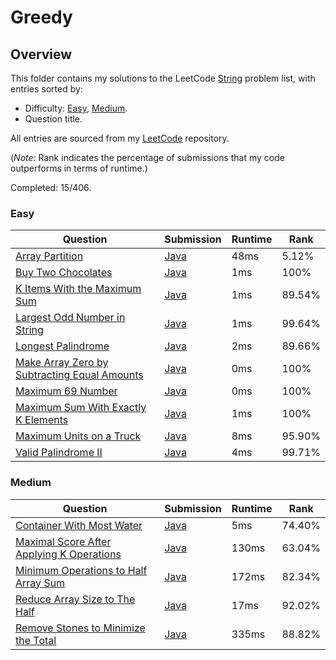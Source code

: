 # Greedy

## Overview
This folder contains my solutions to the LeetCode [String](https://leetcode.com/problem-list/greedy/) problem list,
with entries sorted by:
- Difficulty: [Easy](#easy), [Medium](#medium).
- Question title.

All entries are sourced from my [LeetCode](https://github.com/shumarb/leetcode) repository.

(*Note*: Rank indicates the percentage of submissions that my code outperforms in terms of runtime.)

Completed: 15/406.

### Easy
| Question                                                                                                                                | Submission                                                                                                         | Runtime | Rank   |
|-----------------------------------------------------------------------------------------------------------------------------------------|--------------------------------------------------------------------------------------------------------------------|---------|--------|
| [Array Partition](https://leetcode.com/problems/array-partition/description/)                                                           | [Java](https://github.com/shumarb/leetcode/blob/main/submissions/java/ArrayPartition.java)                         | 48ms    | 5.12%  |
| [Buy Two Chocolates](https://leetcode.com/problems/buy-two-chocolates/description/)                                                     | [Java](https://github.com/shumarb/leetcode/blob/main/submissions/java/submissions/java/BuyTwoChocolates.java.java) | 1ms     | 100%   |
| [K Items With the Maximum Sum](https://leetcode.com/problems/k-items-with-the-maximum-sum/description/)                                 | [Java](https://github.com/shumarb/leetcode/blob/main/submissions/java/KItemsWithTheMaximumSum.java)                | 1ms     | 89.54% |
| [Largest Odd Number in String](https://leetcode.com/problems/largest-odd-number-in-string/description/)                                 | [Java](https://github.com/shumarb/leetcode/blob/main/submissions/java/LongestPalindrome.java)                      | 1ms     | 99.64% |
| [Longest Palindrome](https://leetcode.com/problems/longest-palindrome/description/)                                                     | [Java](https://github.com/shumarb/leetcode/blob/main/submissions/java/LongestPalindrome.java)                      | 2ms     | 89.66% |
| [Make Array Zero by Subtracting Equal Amounts](https://leetcode.com/problems/make-array-zero-by-subtracting-equal-amounts/description/) | [Java](https://github.com/shumarb/leetcode/blob/main/submissions/java/MakeArrayZeroBySubtractingEqualAmounts.java) | 0ms     | 100%   |
| [Maximum 69 Number](https://leetcode.com/problems/maximum-69-number/description/)                                                       | [Java](https://github.com/shumarb/leetcode/blob/main/submissions/java/Maximum69Number.java)                        | 0ms     | 100%   |
| [Maximum Sum With Exactly K Elements](https://leetcode.com/problems/maximum-sum-with-exactly-k-elements/description/)                   | [Java](https://github.com/shumarb/leetcode/blob/main/submissions/java/MaximumSumWithExactlyKElements.java)         | 1ms     | 100%   |
| [Maximum Units on a Truck](https://leetcode.com/problems/maximum-units-on-a-truck/description/)                                         | [Java](https://github.com/shumarb/leetcode/blob/main/submissions/java/MaximumUnitsOnATruck.java)                   | 8ms     | 95.90% |
| [Valid Palindrome II](https://leetcode.com/problems/valid-palindrome-ii/description/)                                                   | [Java](https://github.com/shumarb/leetcode/blob/main/submissions/java/ValidPalindromeTwo.java)                     | 4ms     | 99.71% |

### Medium
| Question                                                                                                                          | Submission                                                                                                       | Runtime | Rank   |
|-----------------------------------------------------------------------------------------------------------------------------------|------------------------------------------------------------------------------------------------------------------|---------|--------|
| [Container With Most Water](https://leetcode.com/problems/container-with-most-water/description/)                                 | [Java](https://github.com/shumarb/leetcode/blob/main/submissions/java/ContainerWithMostWater.java)               | 5ms     | 74.40% |
| [Maximal Score After Applying K Operations](https://leetcode.com/problems/maximal-score-after-applying-k-operations/description/) | [Java](https://github.com/shumarb/leetcode/blob/main/submissions/java/MaximalScoreAfterApplyingKOperations.java) | 130ms   | 63.04% |
| [Minimum Operations to Half Array Sum](https://leetcode.com/problems/minimum-operations-to-halve-array-sum/description/)          | [Java](https://github.com/shumarb/leetcode/blob/main/submissions/java/MinimumOperationsToHalfArraySum.java)      | 172ms   | 82.34% |
| [Reduce Array Size to The Half](https://leetcode.com/problems/reduce-array-size-to-the-half/description/)                         | [Java](https://github.com/shumarb/leetcode/blob/main/submissions/java/ReduceArraySizeToTheHalf.java)             | 17ms    | 92.02% |
| [Remove Stones to Minimize the Total](https://leetcode.com/problems/remove-stones-to-minimize-the-total/description/)             | [Java](https://github.com/shumarb/leetcode/blob/main/submissions/java/RemoveStonesToMinimizeTheTotal.java)       | 335ms   | 88.82% |

